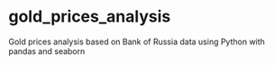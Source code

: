 # gold_prices_analysis
Gold prices analysis based on Bank of Russia data using Python with pandas and seaborn
